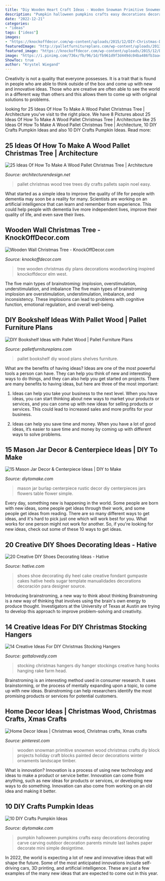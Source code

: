 ```yaml
---
title: "Diy Wooden Heart Craft Ideas - Wooden Snowman Primitive Snowmen Wood Christmas Crafts Diy Block Projects Holiday Craft Blocks Painted Decor Decorations Winter Ornaments Landscape Timber"
description: "Pumpkin halloween pumpkins crafts easy decorations decorating carve carving outdoor decoration parents minute last lashes paper decorate mini simple designtime"
date: "2022-12-21"
categories:
- "ideas"
tags: ["ideas"]
images:
- "https://knockoffdecor.com/wp-content/uploads/2015/12/DIY-Christmas-Decorations-Get-the-free-woodworking-plans-to-make-this-wooden-wall-tree-inspired1.jpg"
featuredImage: "http://palletfurnitureplans.com/wp-content/uploads/2013/09/pallet-bookshelf-3.jpg"
featured_image: "https://knockoffdecor.com/wp-content/uploads/2015/12/DIY-Christmas-Decorations-Get-the-free-woodworking-plans-to-make-this-wooden-wall-tree-inspired1.jpg"
image: "https://i.pinimg.com/736x/fb/96/1d/fb961d9f3d449dc04ba486fb3aac9bfe--wooden-snowman-crafts-primitive-wood-crafts.jpg"
ShowToc: true
author: "Krystel Wiegand"
---
```



Creativity is not a quality that everyone possesses. It is a trait that is found in people who are able to think outside of the box and come up with new and innovative ideas. Those who are creative are often able to see the world in a different way than others and this allows them to come up with original solutions to problems.

	

		
looking for 25 Ideas Of How To Make A Wood Pallet Christmas Tree | Architecture you've visit to the right place. We have 8 Pictures about 25 Ideas Of How To Make A Wood Pallet Christmas Tree | Architecture like 25 Ideas Of How To Make A Wood Pallet Christmas Tree | Architecture, 10 DIY Crafts Pumpkin Ideas and also 10 DIY Crafts Pumpkin Ideas. Read more:
		
    
## 25 Ideas Of How To Make A Wood Pallet Christmas Tree | Architecture

<img loading=lazy src="http://cdn.architecturendesign.net/wp-content/uploads/2015/12/AD-Ideas-Of-How-To-Make-A-Wood-Pallet-Christmas-Tree-02.jpeg" onerror="this.onerror=null;this.src='https://tse4.mm.bing.net/th?id=OIP.siueiNs457idOU-7kkdoiQHaNI&amp;pid=15.1';" alt="25 Ideas Of How To Make A Wood Pallet Christmas Tree | Architecture">

_Source: architecturendesign.net_

>pallet christmas wood tree trees diy crafts pallets sapin noel easy. 

	

What started as a simple idea to improve the quality of life for people with dementia may soon be a reality for many. Scientists are working on an artificial intelligence that can learn and remember from experience. This could help people with dementia live more independent lives, improve their quality of life, and even save their lives.

    
## Wooden Wall Christmas Tree - KnockOffDecor.com

<img loading=lazy src="https://knockoffdecor.com/wp-content/uploads/2015/12/DIY-Christmas-Decorations-Get-the-free-woodworking-plans-to-make-this-wooden-wall-tree-inspired1.jpg" onerror="this.onerror=null;this.src='https://tse4.mm.bing.net/th?id=OIP.hkMkKXJzWe7PGQpzRaqvxwHaKU&amp;pid=15.1';" alt="Wooden Wall Christmas Tree - KnockOffDecor.com">

_Source: knockoffdecor.com_

>tree wooden christmas diy plans decorations woodworking inspired knockoffdecor elm west. 

	

The five main types of brainstroming: implosion, overstimulation, understimulation, and imbalance
The five main types of brainstroming implosion are overstimulation, understimulation, imbalance, and inconsistency. These implosions can lead to problems with cognitive function, emotional regulation, and overall well-being.

    
## DIY Bookshelf Ideas With Pallet Wood | Pallet Furniture Plans

<img loading=lazy src="http://palletfurnitureplans.com/wp-content/uploads/2013/09/pallet-bookshelf-3.jpg" onerror="this.onerror=null;this.src='https://tse4.mm.bing.net/th?id=OIP.OPZ8iAQBqZeQ0ljOJkzcGgHaJ3&amp;pid=15.1';" alt="DIY Bookshelf Ideas with Pallet Wood | Pallet Furniture Plans">

_Source: palletfurnitureplans.com_

>pallet bookshelf diy wood plans shelves furniture. 

	

What are the benefits of having ideas?
Ideas are one of the most powerful tools a person can have. They can help you think of new and interesting ways to do things, and they can also help you get started on projects. There are many benefits to having ideas, but here are three of the most important: 
1. Ideas can help you take your business to the next level. When you have ideas, you can start thinking about new ways to market your products or services, and you can come up with new ideas for selling products or services. This could lead to increased sales and more profits for your business. 

2. Ideas can help you save time and money. When you have a lot of good ideas, it’s easier to save time and money by coming up with different ways to solve problems.

    
## 15 Mason Jar Decor &amp; Centerpiece Ideas | DIY To Make

<img loading=lazy src="http://www.diytomake.com/wp-content/uploads/2017/01/Burlap-Mason-Jar-Centerpiece.jpg" onerror="this.onerror=null;this.src='https://tse1.mm.bing.net/th?id=OIP.5j9QeHGLL7wuTmtfy8-SVwHaJ4&amp;pid=15.1';" alt="15 Mason Jar Decor &amp; Centerpiece Ideas | DIY to Make">

_Source: diytomake.com_

>mason jar burlap centerpiece rustic decor diy centerpieces jars flowers table flower simple. 

	

Every day, something new is happening in the world. Some people are born with new ideas, some people get ideas through their work, and some people get ideas from reading. There are so many different ways to get ideas, and it's hard to pick just one which will work best for you. What works for one person might not work for another. So, if you're looking for new ideas, check out some of these 10 ways to get ideas.

    
## 20 Creative DIY Shoes Decorating Ideas - Hative

<img loading=lazy src="https://hative.com/wp-content/uploads/2014/07/shoes-decorating-ideas/9-shoes-decorating-ideas.jpg" onerror="this.onerror=null;this.src='https://tse2.mm.bing.net/th?id=OIP.oCan4jxfgrtWtJrQ2-iFEgHaGd&amp;pid=15.1';" alt="20 Creative DIY Shoes Decorating Ideas - Hative">

_Source: hative.com_

>shoes shoe decorating diy heel cake creative fondant gumpaste cakes hative heels sugar template manualidades decorations decoración para designer source. 

	

Introducing brainstroming, a new way to think about thinking
Brainstroming is a new way of thinking that involves using the brain's own energy to produce thought. Investigators at the University of Texas at Austin are trying to develop this approach to improve problem-solving and creativity.

    
## 14 Creative Ideas For DIY Christmas Stocking Hangers

<img loading=lazy src="http://www.gottalovediy.com/wp-content/uploads/2015/11/141.jpg" onerror="this.onerror=null;this.src='https://tse1.mm.bing.net/th?id=OIP.3SIHNLyC_q1lTusOUchYlAHaJ4&amp;pid=15.1';" alt="14 Creative Ideas For DIY Christmas Stocking Hangers">

_Source: gottalovediy.com_

>stocking christmas hangers diy hanger stockings creative hang hooks hanging rake farm head. 

	

Brainstroming is an interesting method used in consumer research. It uses brainstorming, or the process of mentally expanding upon a topic, to come up with new ideas. Brainstroming can help researchers identify the most promising products or services for potential customers.

    
## Home Decor Ideas | Christmas Wood, Christmas Crafts, Xmas Crafts

<img loading=lazy src="https://i.pinimg.com/736x/fb/96/1d/fb961d9f3d449dc04ba486fb3aac9bfe--wooden-snowman-crafts-primitive-wood-crafts.jpg" onerror="this.onerror=null;this.src='https://tse3.mm.bing.net/th?id=OIP.HnsBqaIg2O09r9eLg3l02AHaJ3&amp;pid=15.1';" alt="Home Decor Ideas | Christmas wood, Christmas crafts, Xmas crafts">

_Source: pinterest.com_

>wooden snowman primitive snowmen wood christmas crafts diy block projects holiday craft blocks painted decor decorations winter ornaments landscape timber. 

	

What is innovation?
Innovation is a process of using new technology and ideas to make a product or service better. Innovation can come from anything, such as new ideas for products or services, or developing new ways to do something. Innovation can also come from working on an old idea and making it better.

    
## 10 DIY Crafts Pumpkin Ideas

<img loading=lazy src="https://www.diytomake.com/wp-content/uploads/2015/10/great-pumpkin-idea.jpg" onerror="this.onerror=null;this.src='https://tse1.mm.bing.net/th?id=OIP.gmHyUGRXuHid_P1EmLwTqAHaJ3&amp;pid=15.1';" alt="10 DIY Crafts Pumpkin Ideas">

_Source: diytomake.com_

>pumpkin halloween pumpkins crafts easy decorations decorating carve carving outdoor decoration parents minute last lashes paper decorate mini simple designtime. 

	

In 2022, the world is expecting a lot of new and innovative ideas that will shape the future. Some of the most anticipated innovations include self-driving cars, 3D printing, and artificial intelligence. These are just a few examples of the many new ideas that are expected to come out in this year.


